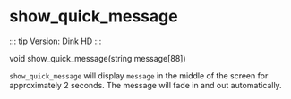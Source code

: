 # show_quick_message

::: tip Version:
Dink HD
:::

<Prototype>void show_quick_message(string message[88])</Prototype>

`show_quick_message` will display `message` in the middle of the screen for approximately 2 seconds. The message will fade in and out automatically.